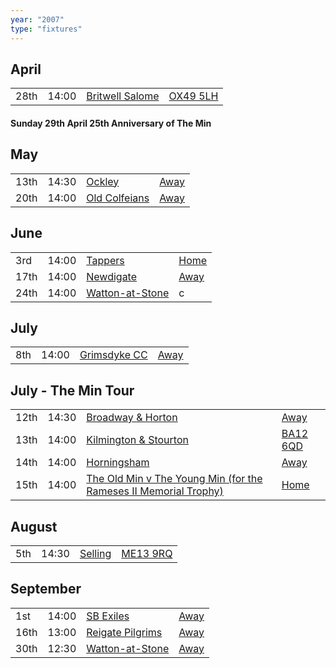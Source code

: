 ```yaml
---
year: "2007"
type: "fixtures"
---
```


## April

|  |  |  |  |
|:---|:---|:---|:---|
| 28th | 14:00 | [Britwell Salome](/2007/britwell-salome) | [OX49 5LH](https://goo.gl/maps/CGgpPNyQhotADDFs9) |

#### Sunday 29th April 25th Anniversary of The Min

## May

|  |  |  |  |
|:---|:---|:---|:---|
| 13th | 14:30 | [Ockley](/2007/ockley) | [Away](https://goo.gl/maps/vmhvFhbrVZGrsXAAA) |
| 20th | 14:00 | [Old Colfeians](/2007/old-colfeians) | [Away]() |

## June

|  |  |  |  |
|:---|:---|:---|:---|
| 3rd | 14:00 | [Tappers](/2007/tappers) | [Home]() |
| 17th | 14:00 | [Newdigate](/2007/newdigate) | [Away](https://goo.gl/maps/kQnkUfc3MdtqLyvd8) |
| 24th | 14:00 | [Watton-at-Stone](/2007/watton-at-stone) | c |

## July

|  |  |  |  |
|:---|:---|:---|:---|
| 8th | 14:00 | [Grimsdyke CC](/2007/grimsdyke-cc) | [Away]() |
 
## July - The Min Tour

|  |  |  |  |
|:---|:---|:---|:---|
| 12th | 14:30 | [Broadway & Horton](/2007/broadway-and-horton) | [Away]() |
| 13th | 14:00 | [Kilmington & Stourton](/2007/kilmington-and-stourton) | [BA12 6QD](https://goo.gl/maps/6q53XChZh9A2) |
| 14th | 14:00 | [Horningsham](/2007/horningsham) | [Away](https://goo.gl/maps/SNpXcsajYDXfjmff7) |
| 15th | 14:00 | [The Old Min v The Young Min (for the Rameses II Memorial Trophy)](/2007/the-old-min-the-young-min) | [Home]() |

## August

|  |  |  |  |
|:---|:---|:---|:---|
| 5th | 14:30 | [Selling](/2007/selling) | [ME13 9RQ](https//goo.gl/maps/QeLhjBkEbJr) |

## September

|  |  |  |  |
|:---|:---|:---|:---|
| 1st | 14:00 | [SB Exiles](/2007/sb-exiles) | [Away]() |
| 16th | 13:00 | [Reigate Pilgrims](/2007/reigate-pilgrims) | [Away](https://goo.gl/maps/z54KDhWLtQreY6xy9) |
| 30th | 12:30 | [Watton-at-Stone](2007-watton-at-stone-2) | [Away](https://goo.gl/maps/JPBQawMsjLgYtVHk9) |
